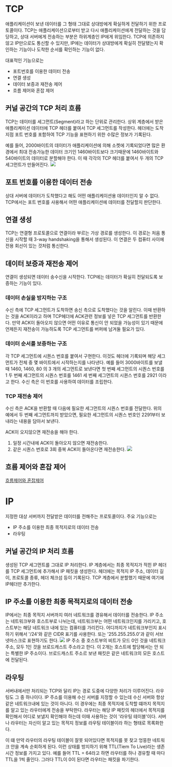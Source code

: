 # TCP
애플리케이션이 보낸 데이터를 그 형태 그대로 상대방에게 확실하게 전달하기 위한 프로토콜이다.
TCP는 애플리케이션으로부터 받고 다시 애플리케이션에게 전달하는 것을 담당하고, 상대 서버에게 전송하는 부분은 하위계층인 IP에게 위임한다.
TCP에 의존하지 않고 IP만으로도 통신할 수 있지만, IP에는 데이터가 상대방에게 확실히 전달됐는지 확인하는 기능이나 도착한 순서를 확인하는 기능이 없다.

대표적인 기능으로는 
* 포트번호를 이용한 데이터 전송
* 연결 생성
* 데이터 보증과 재전송 제어
* 흐름 제어와 혼잡 제어

## 커널 공간의 TCP 처리 흐름
TCP는 데이터를 세그먼트(Segment)라고 하는 단위로 관리한다.
상위 계층에서 받은 애플리케이션 데이터에 TCP 헤더를 붙여서 TCP 세그먼트를 작성한다.
헤더에는 도착 지점 포트 번호를 포함하여 TCP 기능을 표현하기 위한 수많은 정보가 기록된다.

예를 들어, 2000바이트의 데이터가 애플리케이션에 의해 소켓에 기록되었다면
많은 환경에서 최대 전송가능한 데이터 크기인 1460바이트보다 크기때문에 1460바이트와 540바이트의 데이터로 분할해야 한다.
이 때 각각의 TCP 헤더를 붙여서 두 개의 TCP 세그먼트가 만들어진다.
![](https://velog.velcdn.com/images/tme2685/post/4f27a6ce-c47a-461e-a525-e2424cb8cf14/image.png)

## 포트 번호를 이용한 데이터 전송
상대 서버에 데이터가 도착했다고 해도 어떤 애플리케이션용 데이터인지 알 수 없다.
TCP에서는 포트 번호를 사용해서 어떤 애플리케이션에 데이터를 전달할지 판단한다.

## 연결 생성
TCP는 연결형 프로토콜으로 연결이라 부르는 가상 경로를 생성한다.
이 경로는 처음 통신을 시작할 때 3-way handshaking을 통해서 생성된다.
이 연결은 두 컴퓨터 사이에 전용 회선이 있는 것처럼 통신한다.

## 데이터 보증과 재전송 제어
연결이 생성되면 데이터 송수신을 시작한다.
TCP에는 데이터가 확실히 전달되도록 보증하는 기능이 있다.

### 데이터 손실을 방지하는 구조
수신 측에 TCP 세그먼트가 도착하면 송신 측으로 도착했다는 것을 알린다.
이때 반환하는 것을 ACK이라고 하며 TCP헤더에 ACK관련 정보를 넣은 TCP 세그먼트를 반환한다.
만약 ACK이 돌아오지 않으면 어떤 이유로 통신이 안 되었을 가능성이 있기 때문에 언제든지 재전송이 가능하도록 TCP 세그먼트를 버퍼에 남겨둘 필요가 있다.

### 데이터 순서를 보증하는 구조
각 TCP 세그먼트에 시퀀스 번호를 붙여서 구현한다.
이것도 헤더에 기록되며 해당 세그먼트가 전체 중 몇 바이트에서 시작하는지를 나타낸다.
예를 들어 3000바이트를 보낼 때 1460, 1460, 80 의 3 개의 세그먼트로 보낸다면
첫 번째 세그먼트의 시퀀스 번호를 1
두 번째 세그먼트의 시퀀스 번호를 1461
세 번째 세그먼트의 시퀀스 번호를 2921 이라고 한다.
수신 측은 이 번호를 사용하여 데이터를 조립한다.


### TCP 재전송 제어
수신 측은 ACK을 반환할 때 다음에 필요한 세그먼트의 시퀀스 번호를 전달한다.
위의 예에서 두 번째 세그먼트까지 받았으면, 필요한 세그먼트의 시퀀스 번호인 2291부터 보내라는 내용을 담아서 보낸다.

ACK이 오지않으면 재전송을 해야 한다. 
1. 일정 시간내에 ACK이 돌아오지 않으면 재전송한다.
2. 같은 시퀀스 번호로 3회 중복 ACK이 돌아온다면 재전송한다.
![](https://velog.velcdn.com/images/tme2685/post/09df774d-3206-4744-9f81-eeca2ab7b762/image.png)

## 흐름 제어와 혼잡 제어
[흐름제어와 혼잡제어](https://velog.io/@tme2685/%ED%9D%90%EB%A6%84%EC%A0%9C%EC%96%B4-%ED%98%BC%EC%9E%A1%EC%A0%9C%EC%96%B4)

# IP
지정한 대상 서버까지 전달받은 데이터를 전해주는 프로토콜이다.
주요 기능으로는
* IP 주소를 이용한 최종 목적지로의 데이터 전송
* 라우팅

## 커널 공간의 IP 처리 흐름
생성된 TCP 세그먼트를 그대로 IP 처리한다.
IP 계층에서는 최종 목적지가 적힌 IP 헤더를 TCP 세그먼트에 추가해서 IP 패킷을 생성한다.
헤더에는 목적지 IP 주소, 데이터 길이, 프로토콜 종류, 헤더 체크섬 등이 기록된다.
TCP 계층에서 분할했기 때문에 여기에 IP헤더만 추가한다.

## IP 주소를 이용한 최종 목적지로의 데이터 전송
IP에서는 최종 목적지 서버까지 여러 네트워크를 경유해서 데이터를 전송한다.
IP 주소는 네트워크부와 호스트부로 나뉘는데, 네트워크부는 어떤 네트워크인지를 가리키고, 호스트부는 해당 네트워크 내에 있는 컴퓨터를 가리킨다.
어디까지가 네트워크부인지 표시하기 위해서 '/24'와 같은 CIDR 표기를 사용한다.
또는 '255.255.255.0'과 같이 서브넷마스크로 표현하기도 한다.
![](https://velog.velcdn.com/images/tme2685/post/8a938aef-5fe1-4a4f-ac9c-8fc17fdd29bd/image.png)
IP 주소 중 호스트부의 비트가 모드 0인 것을 네트워크 주소, 모두 1인 것을 브로드캐스트 주소라고 한다.
이 2개는 호스트에 할당해서는 안 되는 특별한 IP 주소이다.
브로드캐스트 주소르 보낸 패킷은 같은 네트워크의 모든 호스트에 전달된다.

## 라우팅
서버내에서만 처리되는 TCP와 달리 IP는 경로 도중에 다양한 처리가 이루어진다.
라우팅도 그 중 하나이다.
IP 주소를 이용해 수신 서버를 지정할 수 있는데 수신 서버와 항상 같은 네트워크내에 있는 것이 아니다.
이 경우에는 최종 목적지에 도착할 떄까지 목적지를 알고 있는 라우터에게 전송을 부탁한다.
라우터는 해당 IP 패킷의 헤더에서 목적지를 확인해서 어디로 보낼지 확인해야 하는데 이때 사용하는 것이 '라우팅 테이블'이다.
서버나 라우터는 자신이 알고 있는 목적지 정보를 라우팅 테이블이라 하는 형태로 목록화한다.

이 떄 만약 라우터의 라우팅 테이블이 잘못 되어있다면 목적지를 못 찾고 엉뚱한 네트워크 안을 계속 순회하게 된다.
이런 상태를 방지하기 위해 TTL(Tiem To Live)라는 생존시간 정보를 가지고 있다.
예를 들어 TTL = 64라고 하면 라우터를 하나 경유할 때 마다 TTL을 1씩 줄인다.
그러다 TTL이 0이 된다면 라우터는 패킷을 파기한다.

